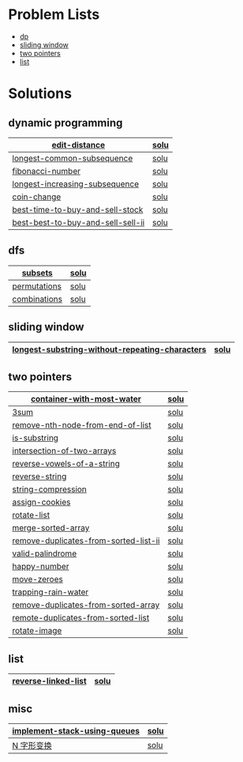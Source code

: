 




# Problem Lists
* [dp](https://leetcode.cn/tag/dynamic-programming/problemset/)
* [sliding window](https://leetcode.cn/tag/sliding-window/problemset/)
* [two pointers](https://leetcode.cn/tag/two-pointers/problemset/)
* [list](https://leetcode.cn/tag/linked-list/problemset/)




# Solutions

## dynamic programming
| [edit-distance](https://leetcode.cn/problems/edit-distance/) | [solu](./src/dp/72.h)   |
| ------------------------------------------------------------ | ----------------------- |
| [longest-common-subsequence](https://leetcode.cn/problems/longest-common-subsequence/) | [solu](./src/dp/1143.h) |
| [fibonacci-number](https://leetcode.cn/problems/fibonacci-number/) | [solu](./src/dp/509.h)  |
| [longest-increasing-subsequence](https://leetcode.cn/problems/longest-increasing-subsequence/) | [solu](./src/dp/300.h)  |
| [coin-change](https://leetcode.cn/problems/coin-change/)     | [solu](./src/dp/322.h)  |
| [best-time-to-buy-and-sell-stock](https://leetcode.cn/problems/best-time-to-buy-and-sell-stock/) | [solu](./src/dp/121.h)  |
| [best-best-to-buy-and-sell-sell-ii](https://leetcode.cn/problems/best-time-to-buy-and-sell-stock-ii/) | [solu](./src/dp/122.h) |



## dfs
| [subsets](https://leetcode.cn/problems/subsets/)           | [solu](./src/dfs/78.h) |
| ---------------------------------------------------------- | ---------------------- |
| [permutations](https://leetcode.cn/problems/permutations/) | [solu](./src/dfs/46.h) |
| [combinations](https://leetcode.cn/problems/combinations/) | [solu](./src/dfs/77.h) |



## sliding window
| [longest-substring-without-repeating-characters](https://leetcode.cn/problems/longest-substring-without-repeating-characters/) | [solu](./src/sliding_window/3.h) |
| ------------------------------------------------------------ | -------------------------------- |



## two pointers
| [container-with-most-water](https://leetcode.cn/problems/container-with-most-water/description/) | [solu](./src/two_pointers/11.h) |
| ------------------------------------------------------------ | -------------------------------- |
| [3sum](https://leetcode.cn/problems/3sum/) | [solu](./src/two_pointers/15.h) |
| [remove-nth-node-from-end-of-list](https://leetcode.cn/problems/remove-nth-node-from-end-of-list/) | [solu](./src/two_pointers/19.h) |
| [is-substring](https://leetcode.cn/problems/is-subsequence/) | [solu](./src/two_pointers/392.h) |
| [intersection-of-two-arrays](https://leetcode.cn/problems/intersection-of-two-arrays/) | [solu](./src/two_pointers/349.h) |
| [reverse-vowels-of-a-string](https://leetcode.cn/problems/reverse-vowels-of-a-string/) | [solu](./src/two_pointers/345.h) |
| [reverse-string](https://leetcode.cn/problems/reverse-string/) | [solu](./src/two_pointers/344.h) |
| [string-compression](https://leetcode.cn/problems/string-compression/) | [solu](./src/two_pointers/443.h) |
| [assign-cookies](https://leetcode.cn/problems/assign-cookies/) | [solu](./src/two_pointers/455.h) |
| [rotate-list](https://leetcode.cn/problems/rotate-list/) | [solu](./src/two_pointers/61.h) |
| [merge-sorted-array](https://leetcode.cn/problems/merge-sorted-array/) | [solu](./src/two_pointers/88.h) |
| [remove-duplicates-from-sorted-list-ii](https://leetcode.cn/problems/remove-duplicates-from-sorted-list-ii/) | [solu](./src/two_pointers/82.h) |
| [valid-palindrome](https://leetcode.cn/problems/valid-palindrome/) | [solu](./src/two_pointers/125.h) |
| [happy-number](https://leetcode.cn/problems/happy-number/) | [solu](./src/two_pointers/202.h) |
| [move-zeroes](https://leetcode.cn/problems/move-zeroes/) | [solu](./src/two_pointers/283.h) |
| [trapping-rain-water](https://leetcode.cn/problems/trapping-rain-water/) | [solu](./src/two_pointers/42.h) |
| [remove-duplicates-from-sorted-array](https://leetcode.cn/problems/remove-duplicates-from-sorted-array/) | [solu](./src/two_pointers/26.h) |
| [remote-duplicates-from-sorted-list](https://leetcode.cn/problems/remove-duplicates-from-sorted-list/) | [solu](./src/two_pointers/83.h) |
| [rotate-image](https://leetcode.cn/problems/rotate-image/) | [solu](./src/two_pointers/48.h) |



## list

| [reverse-linked-list](https://leetcode.com/problems/reverse-linked-list/) | [solu](./src/list/206.h) |
| ------------------------------------------------------------ | ------------------------ |


## misc
| [implement-stack-using-queues](https://leetcode.cn/problems/implement-stack-using-queues/) | [solu](./src/misc/225.h) |
| ------------------------------------------------------------------------------------------ | ------------------------ |
| [N 字形变换](https://leetcode.cn/problems/zigzag-conversion/description/) | [solu](./src/lc/5.h) |

